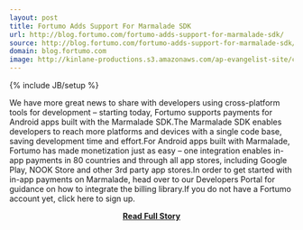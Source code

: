 ```yaml
---
layout: post
title: Fortumo Adds Support For Marmalade SDK
url: http://blog.fortumo.com/fortumo-adds-support-for-marmalade-sdk/
source: http://blog.fortumo.com/fortumo-adds-support-for-marmalade-sdk/
domain: blog.fortumo.com
image: http://kinlane-productions.s3.amazonaws.com/ap-evangelist-site/curated/screenshots/9593_blog_fortumo_com.png
---
```

{% include JB/setup %}<p>We have more great news to share with developers using cross-platform tools for development – starting today, Fortumo supports payments for Android apps built with the Marmalade SDK.The Marmalade SDK enables developers to reach more platforms and devices with a single code base, saving development time and effort.For Android apps built with Marmalade, Fortumo has made monetization just as easy – one integration enables in-app payments in 80 countries and through all app stores, including Google Play, NOOK Store and other 3rd party app stores.In order to get started with in-app payments on Marmalade, head over to our Developers Portal for guidance on how to integrate the billing library.If you do not have a Fortumo account yet, click here to sign up.</p>
<center><p><a href="http://blog.fortumo.com/fortumo-adds-support-for-marmalade-sdk/" style='padding:25px; font-sze:18px; font-weight: bold;'>Read Full Story</a></p></center>
